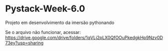 # Pystack-Week-6.0
Projeto em desenvolvimento da imersão pythonando

Se o arquivo não funcionar, acessar:
https://drive.google.com/drive/folders/1qVLj2pLX0QfOOuPkedgkHp9Nzv0D73ey?usp=sharing

